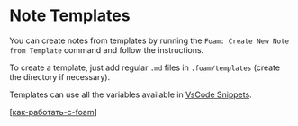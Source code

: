 # Note Templates

You can create notes from templates by running the `Foam: Create New Note from Template` command and follow the instructions.

To create a template, just add regular `.md` files in `.foam/templates` (create the directory if necessary).

Templates can use all the variables available in [VsCode Snippets](https://code.visualstudio.com/docs/editor/userdefinedsnippets#_variables).

[[как-работать-с-foam]]

[//begin]: # "Autogenerated link references for markdown compatibility"
[как-работать-с-foam]: ../../notes/как-работать-с-foam "Как работать с foam"
[//end]: # "Autogenerated link references"